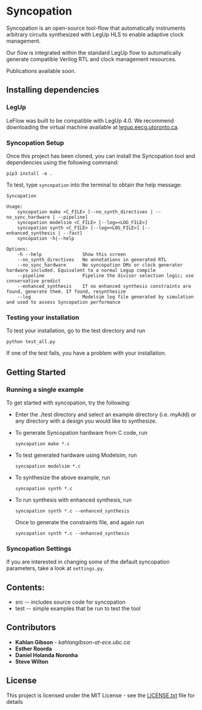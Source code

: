 # Syncopation

Syncopation is an open-source tool-flow that automatically instruments arbitrary circuits synthesized with LegUp HLS to enable adaptive clock management.

Our flow is integrated within the standard LegUp flow to automatically generate compatible Verilog RTL and clock management resources.

Publications available soon.

## Installing dependencies

### LegUp

LeFlow was built to be compatible with LegUp 4.0. We recommend downloading the virtual machine available at [legup.eecg.utoronto.ca](http://legup.eecg.utoronto.ca/).

### Syncopation Setup

Once this project has been cloned, you can install the Syncopation tool and dependencies using the following command:

```pip3 install -e .```

To test, type `syncopation` into the terminal to obtain the help message:

```
Syncopation

Usage:
    syncopation make <C_FILE> [--no_synth_directives | --no_sync_hardware | --pipeline]
    syncopation modelsim <C_FILE> [--log=<LOG_FILE>]
    syncopation synth <C_FILE> [--log=<LOG_FILE>] [--enhanced_synthesis | --fast]
    syncopation -h|--help

Options:
    -h --help               Show this screen
    --no_synth_directives   No annotations in generated RTL
    --no_sync_hardware      No syncopation DMs or clock generator hardware included. Equivalent to a normal Legup compile
    --pipeline              Pipeline the divisor selection logic; use conservative predict
    --enhanced_synthesis    If no enhanced synthesis constraints are found, generate them. If found, resynthesize
    --log                   Modelsim log file generated by simulation and used to assess Syncopation performance
```

### Testing your installation

To test your installation, go to the test directory and run 

```python test_all.py```

If one of the test fails, you have a problem with your installation. 

## Getting Started

### Running a single example

To get started with syncopation, try the following:

- Enter the ./test directory and select an example directory (i.e. myAdd) or any directory with a design you would like to synthesize.

- To generate Syncopation hardware from C code, run

  ```syncopation make *.c```
  
- To test generated hardware using Modelsim, run

  ```syncopation modelsim *.c```
  
- To synthesize the above example, run 

  ```syncopation synth *.c```
  
- To run synthesis with enhanced synthesis, run

  ```syncopation synth *.c --enhanced_synthesis```
  
  Once to generate the constraints file, and again run 
  
  ```syncopation synth *.c --enhanced_synthesis``` 

### Syncopation Settings

If you are interested in changing some of the default syncopation parameters, take a look at `settings.py`.

## Contents:

- src -- includes source code for syncopation
- test -- simple examples that be run to test the tool

## Contributors

* **Kahlan Gibson** - *kahlangibson-at-ece.ubc.ca* 
* **Esther Roorda**
* **Daniel Holanda Noronha**
* **Steve Wilton**

## License

This project is licensed under the MIT License - see the [LICENSE.txt](LICENSE.txt) file for details
